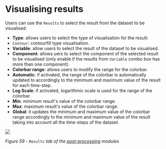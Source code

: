 # Visualising results

Users can use the ``Results`` to select the result from the dataset to be visualised:

* **Type**: allows users to select the type of visualisation for the result:
 * ``Contour``: contourfill type visualisation.
* **Variable**: allow users to select the result of the dataset to be visualised.
* **Component**: allows uers to select the component of the selected result to be visualised (only enable if the results from ``Variable`` combo box has more than one component).
* **Colorbar range**: allows users to modify the range for the colorbar.
 * **Automatic**: if activated, the range of the colorbar is automatically updated to accordingly to the minimum and maximum value of the result for each time-step.
 * **Log Scale**: if activated, logarithmic scale is used for the range of the colorbar.
 * **Min**: minimum result's value of the colorbar range.
 * **Max**: maximum result's value of the colorbar range.
 * **Global**: it updates the minimum and maximum value of the colorbar range accordingly to the minimum and maximum value of the result taking into account all the time-steps of the dataset.


![](/assets/iota-Post-Resutls_cropped.PNG) <a name="Iota-Post-Results"></a>

_Figure 59 -_ ``Results`` _tab of the [post-processing](/post/post_intro.md) modules_
